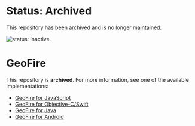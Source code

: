 # Status: Archived
This repository has been archived and is no longer maintained.

![status: inactive](https://img.shields.io/badge/status-inactive-red.svg)

# GeoFire

This repository is **archived**. For more information, see one of the available implementations:

* [GeoFire for JavaScript](https://github.com/firebase/geofire-js)
* [GeoFire for Objective-C/Swift](https://github.com/firebase/geofire-objc)
* [GeoFire for Java](https://github.com/firebase/geofire-java)
* [GeoFire for Android](https://github.com/firebase/geofire-android)
